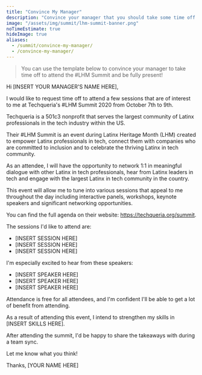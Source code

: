 ```yaml
---
title: "Convince My Manager"
description: "Convince your manager that you should take some time off to attend #LHM Summit."
image: "/assets/img/summit/lhm-summit-banner.png"
noTimeEstimate: true
hideImage: true
aliases:
  - /summit/convince-my-manager/
  - /convince-my-manager/
---
```


> You can use the template below to convince your manager to take time off to attend the #LHM Summit and be fully present!

Hi [INSERT YOUR MANAGER'S NAME HERE],

I would like to request time off to attend a few sessions that are of interest to me at Techqueria's #LHM Summit 2020 from October 7th to 9th.

Techqueria is a 501c3 nonprofit that serves the largest community of Latinx professionals in the tech industry within the US.

Their #LHM Summit is an event during Latinx Heritage Month (LHM) created to empower Latinx professionals in tech, connect them with companies who are committed to inclusion and to celebrate the thriving Latinx in tech community.

As an attendee, I will have the opportunity to network 1:1 in meaningful dialogue with other Latinx in tech professionals, hear from Latinx leaders in tech and engage with the largest Latinx in tech community in the country.

This event will allow me to tune into various sessions that appeal to me throughout the day including interactive panels, workshops, keynote speakers and significant networking opportunities.

You can find the full agenda on their website: https://techqueria.org/summit.

The sessions I'd like to attend are:

- [INSERT SESSION HERE]
- [INSERT SESSION HERE]
- [INSERT SESSION HERE]

I'm especially excited to hear from these speakers:

- [INSERT SPEAKER HERE]
- [INSERT SPEAKER HERE]
- [INSERT SPEAKER HERE]

Attendance is free for all attendees, and I'm confident I'll be able to get a lot of benefit from attending.

As a result of attending this event, I intend to strengthen my skills in [INSERT SKILLS HERE].

After attending the summit, I'd be happy to share the takeaways with during a team sync.

Let me know what you think!

Thanks,
[YOUR NAME HERE]
